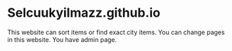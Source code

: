 # Selcuukyilmazz.github.io
This website can sort items or find exact city items. You can change pages in this website. You have admin page.

